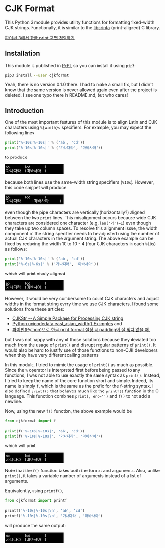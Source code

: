 # CJK Format

This Python 3 module provides utility functions for formatting fixed-width CJK strings. Functionally, it is similar to the [libprinta](https://github.com/HuidaeCho/libprinta) (print-aligned) C library.

[파이썬 3에서 한글 print 포맷 정렬하기](https://geni.isnew.info/%ED%8C%8C%EC%9D%B4%EC%8D%AC-3%EC%97%90%EC%84%9C-%ED%95%9C%EA%B8%80-print-%ED%8F%AC%EB%A7%B7-%EC%A0%95%EB%A0%AC%ED%95%98%EA%B8%B0.html)

## Installation

This module is published in [PyPI](https://pypi.org/project/cjkformat/), so you can install it using `pip3`:
```bash
pip3 install --user cjkformat
```

Yeah, there is no version 0.1.0 there. I had to make a small fix, but I didn't know that the same version is never allowed again even after the project is deleted. I see one typo there in README.md, but who cares!

## Introduction

One of the most important features of this module is to align Latin and CJK characters using `%{width}s` specifiers. For example, you may expect the following lines
```python
print('%-10s|%-10s|' % ('ab', 'cd'))
print('%-10s|%-10s|' % ('가나다라', '마바사아'))
```
to produce

![Aligned output](aligned.png "Aligned output")

because both lines use the same-width string specifiers (`%10s`). However, this code snippet will produce

![Misaligned output](misaligned.png "Misaligned output")

even though the pipe characters are vertically (horizontally?) aligned between the two `print` lines. This misalignment occurs because wide CJK characters are considered one character (e.g, `len('가')=1`) even though they take up two column spaces. To resolve this alignment issue, the width component of the string specifier needs to be adjusted using the number of actual CJK characters in the argument string. The above example can be fixed by reducing the width 10 to 10 - 4 (four CJK characters in each `%10s`) as follows:
```python
print('%-10s|%-10s|' % ('ab', 'cd'))
print('%-6s|%-6s|' % ('가나다라', '마바사아'))
```
which will print nicely aligned

![Aligned output](aligned.png "Aligned output")

However, it would be very cumbersome to count CJK characters and adjust widths in the format string every time we use CJK characters. I found some solutions from these articles:
* [CJKStr -- A Simple Package for Processing CJK string](https://pypi.org/project/cjkstr/)
* [Python unicodedata.east_asian_width() Examples](https://www.programcreek.com/python/example/5938/unicodedata.east_asian_width) and
* [파이썬(Python)으로 한글 print format 설정 시 padding이 잘 맞지 않을 때](https://sarc.io/development/810-python-print-format-padding),

but I was not happy with any of those solutions because they deviated too much from the usage of `print()` and disrupt regular patterns of `print()`. It would also be hard to justify use of those functions to non-CJK developers when they have very different calling patterns.

In this module, I tried to mimic the usage of `print()` as much as possible. Since the `%` operator is interpreted first before being passed to any functions, I was not able to use exactly the same syntax as `print()`. Instead, I tried to keep the name of the core function short and simple. Indeed, its name is simply `f`, which is the same as the prefix for the f-string syntax. I also defined `printf()` that behaves much like the `printf()` function in the C language. This function combines `print(, end='')` and `f()` to not add a newline.

Now, using the new `f()` function, the above example would be
```python
from cjkformat import f

print(f('%-10s|%-10s|', 'ab', 'cd'))
print(f('%-10s|%-10s|', '가나다라', '마바사아'))
```
which will print

![Aligned output](aligned.png "Aligned output")

Note that the `f()` function takes both the format and arguments. Also, unlike `print()`, it takes a variable number of arguments instead of a list of arguments.

Equivalently, using `printf()`,
```python
from cjkformat import printf

printf('%-10s|%-10s|\n', 'ab', 'cd')
printf('%-10s|%-10s|\n', '가나다라', '마바사아')
```
will produce the same output:

![Aligned output](aligned.png "Aligned output")
